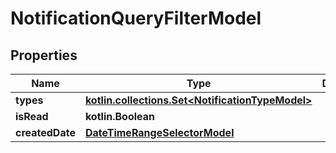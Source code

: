 
# NotificationQueryFilterModel

## Properties
| Name | Type | Description | Notes |
| ------------ | ------------- | ------------- | ------------- |
| **types** | [**kotlin.collections.Set&lt;NotificationTypeModel&gt;**](NotificationTypeModel.md) |  |  [optional] |
| **isRead** | **kotlin.Boolean** |  |  [optional] |
| **createdDate** | [**DateTimeRangeSelectorModel**](DateTimeRangeSelectorModel.md) |  |  [optional] |



